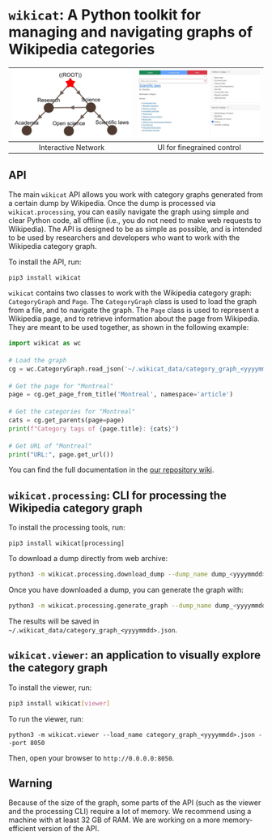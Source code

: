 # `wikicat`: A Python toolkit for managing and navigating graphs of Wikipedia categories

| ![](assets/interactive_network.jpg) | ![](assets/ui.jpg) |
|:---:|:---:|
| Interactive Network | UI for finegrained control |


## API

The main `wikicat` API allows you work with category graphs generated from a certain dump by Wikipedia. Once the dump is processed via `wikicat.processing`, you can easily navigate the graph using simple and clear Python code, all offline (i.e., you do not need to make web requests to Wikipedia). The API is designed to be as simple as possible, and is intended to be used by researchers and developers who want to work with the Wikipedia category graph.

To install the API, run:

```
pip3 install wikicat
```

`wikicat` contains two classes to work with the Wikipedia category graph: `CategoryGraph` and `Page`. The `CategoryGraph` class is used to load the graph from a file, and to navigate the graph. The `Page` class is used to represent a Wikipedia page, and to retrieve information about the page from Wikipedia. They are meant to be used together, as shown in the following example:

```python
import wikicat as wc

# Load the graph
cg = wc.CategoryGraph.read_json('~/.wikicat_data/category_graph_<yyyymmdd>.json')

# Get the page for "Montreal"
page = cg.get_page_from_title('Montreal', namespace='article')

# Get the categories for "Montreal"
cats = cg.get_parents(page=page)
print(f"Category tags of {page.title}: {cats}")

# Get URL of "Montreal"
print("URL:", page.get_url())
```

You can find the full documentation in the [our repository wiki](https://github.com/xhluca/wikicat/wiki).


## `wikicat.processing`: CLI for processing the Wikipedia category graph

To install the processing tools, run:

```
pip3 install wikicat[processing]
```

To download a dump directly from web archive:

```bash
python3 -m wikicat.processing.download_dump --dump_name dump_<yyyymmdd>.db --year <yyyy> --month <mm> --day <dd>
```

Once you have downloaded a dump, you can generate the graph with:

```bash
python3 -m wikicat.processing.generate_graph --dump_name dump_<yyyymmdd>.db --save_name category_graph_<yyyymmdd>.json
```

The results will be saved in `~/.wikicat_data/category_graph_<yyyymmdd>.json`.


## `wikicat.viewer`: an application to visually explore the category graph

To install the viewer, run:

```bash
pip3 install wikicat[viewer]
```

To run the viewer, run:

```
python3 -m wikicat.viewer --load_name category_graph_<yyyymmdd>.json --port 8050
```

Then, open your browser to `http://0.0.0.0:8050`.


## Warning

Because of the size of the graph, some parts of the API (such as the viewer and the processing CLI) require a lot of memory. We recommend using a machine with at least 32 GB of RAM. We are working on a more memory-efficient version of the API.